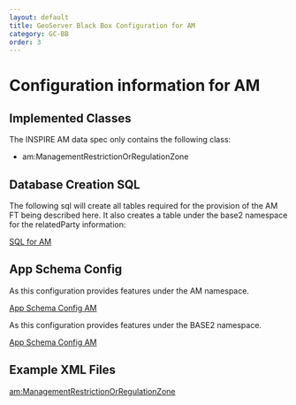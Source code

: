 ```yaml
---
layout: default
title: GeoServer Black Box Configuration for AM
category: GC-BB
order: 3
---
```


# Configuration information for AM

## Implemented Classes
The INSPIRE AM data spec only contains the following class:
* am:ManagementRestrictionOrRegulationZone

## Database Creation SQL
The following sql will create all tables required for the provision of the AM FT being described here. It also creates a table under the base2 namespace for the relatedParty information:

[SQL for AM](https://raw.githubusercontent.com/DataCoveEU/API4INSPIRE/gh-pages/ogc-api/configs/am.sql)

## App Schema Config

As this configuration provides features under the AM namespace.

[App Schema Config AM](https://raw.githubusercontent.com/DataCoveEU/API4INSPIRE/gh-pages/ogc-api/configs/MappingAM.xml)

As this configuration provides features under the BASE2 namespace.

[App Schema Config AM](https://raw.githubusercontent.com/DataCoveEU/API4INSPIRE/gh-pages/ogc-api/configs/MappingBS.xml)


## Example XML Files

[am:ManagementRestrictionOrRegulationZone](https://raw.githubusercontent.com/DataCoveEU/API4INSPIRE/gh-pages/ogc-api/configs/ManagementRestrictionOrRegulationZone.xml)
